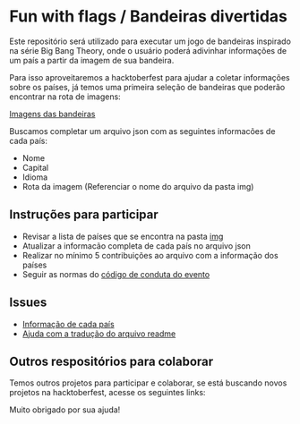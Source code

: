 # Fun with flags / Bandeiras divertidas

Este repositório será utilizado para executar um jogo de bandeiras inspirado na série Big Bang Theory, onde o usuário poderá adivinhar informações de um país a partir da imagem de sua bandeira.

Para isso aproveitaremos a hacktoberfest para ajudar a coletar informações sobre os países, já temos uma primeira seleção de bandeiras que poderão encontrar na rota de imagens:

[Imagens das bandeiras](https://github.com/xaca/juego_banderas/tree/master/img)

Buscamos completar um arquivo json com as seguintes informacões de cada país:

+ Nome
+ Capital
+ Idioma
+ Rota da imagem (Referenciar o nome do arquivo da pasta img)

## Instruções para participar

+ Revisar a lista de países que se encontra na pasta [img](https://github.com/xaca/juego_banderas/tree/master/img)
+ Atualizar a informacão completa de cada país no arquivo json
+ Realizar no mínimo 5 contribuições ao arquivo com a informação dos países
+ Seguir as normas do [código de conduta do evento](https://docs.google.com/document/d/1gFKOhyUqMZzrZcbq8A_TpO5x9J9HK6agv70awCH8pyI/edit)

## Issues

+ [Informação de cada país](https://github.com/xaca/juego_banderas/issues/1)
+ [Ajuda com a tradução do arquivo readme](https://github.com/xaca/juego_banderas/issues/2)

## Outros respositórios para colaborar

Temos outros projetos para participar e colaborar, se está buscando novos projetos na hacktoberfest, acesse os seguintes links:

Muito obrigado por sua ajuda!